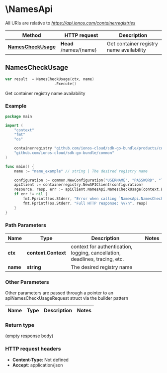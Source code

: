 # \NamesApi

All URIs are relative to *https://api.ionos.com/containerregistries*

|Method | HTTP request | Description|
|------------- | ------------- | -------------|
|[**NamesCheckUsage**](NamesApi.md#NamesCheckUsage) | **Head** /names/{name} | Get container registry name availability|



## NamesCheckUsage

```go
var result  = NamesCheckUsage(ctx, name)
                      .Execute()
```

Get container registry name availability



### Example

```go
package main

import (
    "context"
    "fmt"
    "os"

    containerregistry "github.com/ionos-cloud/sdk-go-bundle/products/containerregistry"
    "github.com/ionos-cloud/sdk-go-bundle/common"
)

func main() {
    name := "name_example" // string | The desired registry name

    configuration := common.NewConfiguration("USERNAME", "PASSWORD", "TOKEN", "HOST_URL")
    apiClient := containerregistry.NewAPIClient(configuration)
    resource, resp, err := apiClient.NamesApi.NamesCheckUsage(context.Background(), name).Execute()
    if err != nil {
        fmt.Fprintf(os.Stderr, "Error when calling `NamesApi.NamesCheckUsage``: %v\n", err)
        fmt.Fprintf(os.Stderr, "Full HTTP response: %v\n", resp)
    }
}
```

### Path Parameters


|Name | Type | Description  | Notes|
|------------- | ------------- | ------------- | -------------|
|**ctx** | **context.Context** | context for authentication, logging, cancellation, deadlines, tracing, etc.|
|**name** | **string** | The desired registry name | |

### Other Parameters

Other parameters are passed through a pointer to an apiNamesCheckUsageRequest struct via the builder pattern


|Name | Type | Description  | Notes|
|------------- | ------------- | ------------- | -------------|

### Return type

 (empty response body)

### HTTP request headers

- **Content-Type**: Not defined
- **Accept**: application/json


